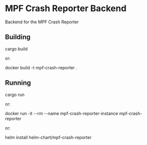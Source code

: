 MPF Crash Reporter Backend
==========================

Backend for the MPF Crash Reporter

Building
--------

   cargo build

or:

   docker build -t mpf-crash-reporter .


Running
-------

   cargo run

or:

   docker run -it --rm --name mpf-crash-reporter-instance mpf-crash-reporter

or:

   helm install helm-chart/mpf-crash-reporter
